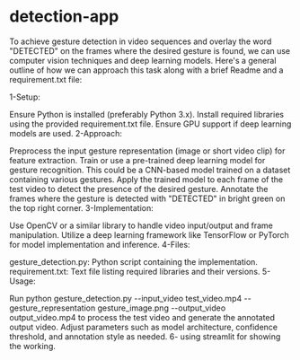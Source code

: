 # detection-app
To achieve gesture detection in video sequences and overlay the word "DETECTED" on the frames where the desired gesture is found, we can use computer vision techniques and deep learning models. Here's a general outline of how we can approach this task along with a brief Readme and a requirement.txt file:

1-Setup:

Ensure Python is installed (preferably Python 3.x).
Install required libraries using the provided requirement.txt file.
Ensure GPU support if deep learning models are used.
2-Approach:

Preprocess the input gesture representation (image or short video clip) for feature extraction.
Train or use a pre-trained deep learning model for gesture recognition. This could be a CNN-based model trained on a dataset containing various gestures.
Apply the trained model to each frame of the test video to detect the presence of the desired gesture.
Annotate the frames where the gesture is detected with "DETECTED" in bright green on the top right corner.
3-Implementation:

Use OpenCV or a similar library to handle video input/output and frame manipulation.
Utilize a deep learning framework like TensorFlow or PyTorch for model implementation and inference.
4-Files:

gesture_detection.py: Python script containing the implementation.
requirement.txt: Text file listing required libraries and their versions.
5-Usage:

Run python gesture_detection.py --input_video test_video.mp4 --gesture_representation gesture_image.png --output_video output_video.mp4 to process the test video and generate the annotated output video.
Adjust parameters such as model architecture, confidence threshold, and annotation style as needed.
6- using streamlit for showing the working.
